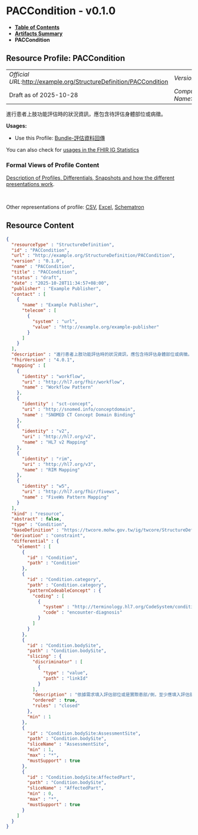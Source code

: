 # PACCondition - v0.1.0

* [**Table of Contents**](toc.md)
* [**Artifacts Summary**](artifacts.md)
* **PACCondition**

## Resource Profile: PACCondition 

| | |
| :--- | :--- |
| *Official URL*:http://example.org/StructureDefinition/PACCondition | *Version*:0.1.0 |
| Draft as of 2025-10-28 | *Computable Name*:PACCondition |

 
進行患者上肢功能評估時的狀況資訊，應包含待評估身體部位或病徵。 

**Usages:**

* Use this Profile: [Bundle-評估資料回傳](StructureDefinition-ReponseBundle.md)

You can also check for [usages in the FHIR IG Statistics](https://packages2.fhir.org/xig/fhir.example|current/StructureDefinition/PACCondition)

### Formal Views of Profile Content

 [Description of Profiles, Differentials, Snapshots and how the different presentations work](http://build.fhir.org/ig/FHIR/ig-guidance/readingIgs.html#structure-definitions). 

 

Other representations of profile: [CSV](StructureDefinition-PACCondition.csv), [Excel](StructureDefinition-PACCondition.xlsx), [Schematron](StructureDefinition-PACCondition.sch) 



## Resource Content

```json
{
  "resourceType" : "StructureDefinition",
  "id" : "PACCondition",
  "url" : "http://example.org/StructureDefinition/PACCondition",
  "version" : "0.1.0",
  "name" : "PACCondition",
  "title" : "PACCondition",
  "status" : "draft",
  "date" : "2025-10-28T11:34:57+08:00",
  "publisher" : "Example Publisher",
  "contact" : [
    {
      "name" : "Example Publisher",
      "telecom" : [
        {
          "system" : "url",
          "value" : "http://example.org/example-publisher"
        }
      ]
    }
  ],
  "description" : "進行患者上肢功能評估時的狀況資訊，應包含待評估身體部位或病徵。",
  "fhirVersion" : "4.0.1",
  "mapping" : [
    {
      "identity" : "workflow",
      "uri" : "http://hl7.org/fhir/workflow",
      "name" : "Workflow Pattern"
    },
    {
      "identity" : "sct-concept",
      "uri" : "http://snomed.info/conceptdomain",
      "name" : "SNOMED CT Concept Domain Binding"
    },
    {
      "identity" : "v2",
      "uri" : "http://hl7.org/v2",
      "name" : "HL7 v2 Mapping"
    },
    {
      "identity" : "rim",
      "uri" : "http://hl7.org/v3",
      "name" : "RIM Mapping"
    },
    {
      "identity" : "w5",
      "uri" : "http://hl7.org/fhir/fivews",
      "name" : "FiveWs Pattern Mapping"
    }
  ],
  "kind" : "resource",
  "abstract" : false,
  "type" : "Condition",
  "baseDefinition" : "https://twcore.mohw.gov.tw/ig/twcore/StructureDefinition/Condition-twcore",
  "derivation" : "constraint",
  "differential" : {
    "element" : [
      {
        "id" : "Condition",
        "path" : "Condition"
      },
      {
        "id" : "Condition.category",
        "path" : "Condition.category",
        "patternCodeableConcept" : {
          "coding" : [
            {
              "system" : "http://terminology.hl7.org/CodeSystem/condition-category",
              "code" : "encounter-diagnosis"
            }
          ]
        }
      },
      {
        "id" : "Condition.bodySite",
        "path" : "Condition.bodySite",
        "slicing" : {
          "discriminator" : [
            {
              "type" : "value",
              "path" : "linkId"
            }
          ],
          "description" : "依據需求填入評估部位或是實際患部/側，至少應填入評估部位",
          "ordered" : true,
          "rules" : "closed"
        },
        "min" : 1
      },
      {
        "id" : "Condition.bodySite:AssessmentSite",
        "path" : "Condition.bodySite",
        "sliceName" : "AssessmentSite",
        "min" : 1,
        "max" : "*",
        "mustSupport" : true
      },
      {
        "id" : "Condition.bodySite:AffectedPart",
        "path" : "Condition.bodySite",
        "sliceName" : "AffectedPart",
        "min" : 0,
        "max" : "*",
        "mustSupport" : true
      }
    ]
  }
}

```
